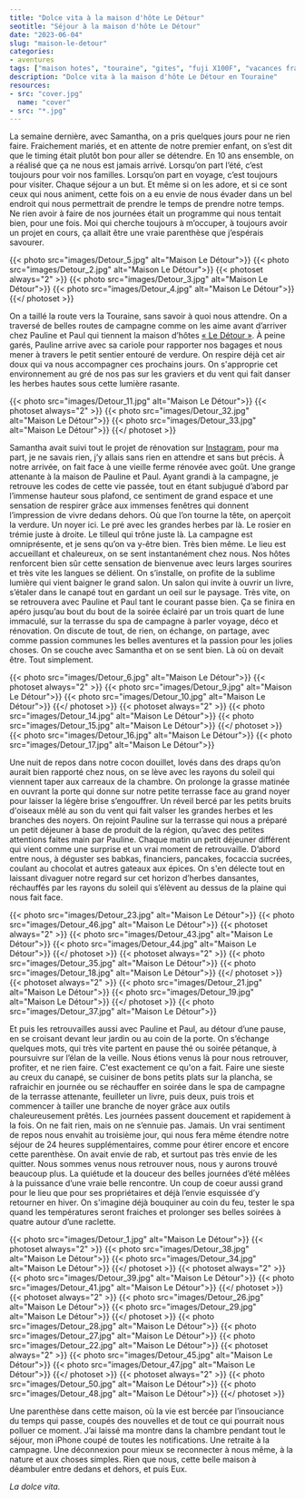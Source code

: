 ```yaml
---
title: "Dolce vita à la maison d'hôte Le Détour"
seotitle: "Séjour à la maison d'hôte Le Détour"
date: "2023-06-04"
slug: "maison-le-detour"
categories:
- aventures
tags: ["maison hotes", "touraine", "gites", "fuji X100F", "vacances france", "gites campagne", "le mans", "tours", "angers"]
description: "Dolce vita à la maison d'hôte Le Détour en Touraine"
resources:
- src: "cover.jpg"
  name: "cover"
- src: "*.jpg"
---
```

La semaine dernière, avec Samantha, on a pris quelques jours pour ne rien faire. Fraichement mariés, et en attente de notre premier enfant, on s’est dit que le timing était plutôt bon pour aller se détendre. En 10 ans ensemble, on a réalisé que ça ne nous est jamais arrivé. Lorsqu’on part l’été, c’est toujours pour voir nos familles. Lorsqu’on part en voyage, c’est toujours pour visiter. Chaque séjour a un but. Et même si on les adore, et si ce sont ceux qui nous animent, cette fois on a eu envie de nous évader dans un bel endroit qui nous permettrait de prendre le temps de prendre notre temps. Ne rien avoir à faire de nos journées était un programme qui nous tentait bien, pour une fois. Moi qui cherche toujours à m’occuper, à toujours avoir un projet en cours, ça allait être une vraie parenthèse que j’espérais savourer.

{{< photo src="images/Detour_5.jpg" alt="Maison Le Détour">}}
{{< photo src="images/Detour_2.jpg" alt="Maison Le Détour">}}
{{< photoset always="2" >}} {{< photo src="images/Detour_3.jpg" alt="Maison Le Détour">}} {{< photo src="images/Detour_4.jpg" alt="Maison Le Détour">}} {{</ photoset >}}

On a taillé la route vers la Touraine, sans savoir à quoi nous attendre. On a traversé de belles routes de campagne comme on les aime avant d’arriver chez Pauline et Paul qui tiennent la maison d’hôtes [« Le Détour »](https://www.maisonledetour.fr). À peine garés, Pauline arrive avec sa cariole pour rapporter nos bagages et nous mener à travers le petit sentier entouré de verdure. On respire déjà cet air doux qui va nous accompagner ces prochains jours. On s'approprie cet environnement au gré de nos pas sur les graviers et du vent qui fait danser les herbes hautes sous cette lumière rasante.

{{< photo src="images/Detour_11.jpg" alt="Maison Le Détour">}}
{{< photoset always="2" >}} {{< photo src="images/Detour_32.jpg" alt="Maison Le Détour">}} {{< photo src="images/Detour_33.jpg" alt="Maison Le Détour">}} {{</ photoset >}}

Samantha avait suivi tout le projet de rénovation sur [Instagram](https://www.instagram.com/maisonledetour/), pour ma part, je ne savais rien, j’y allais sans rien en attendre et sans but précis. À notre arrivée, on fait face à une vieille ferme rénovée avec goût. Une grange attenante à la maison de Pauline et Paul. Ayant grandi à la campagne, je retrouve les codes de cette vie passée, tout en étant subjugué d’abord par l’immense hauteur sous plafond, ce sentiment de grand espace et une sensation de respirer grâce aux immenses fenêtres qui donnent l’impression de vivre dedans dehors. Où que l’on tourne la tête, on aperçoit la verdure. Un noyer ici. Le pré avec les grandes herbes par là. Le rosier en trémie juste à droite. Le tilleul qui trône juste là. La campagne est omniprésente, et je sens qu’on va y-être bien. Très bien même. Le lieu est accueillant et chaleureux, on se sent instantanément chez nous. Nos hôtes renforcent bien sûr cette sensation de bienvenue avec leurs larges sourires et très vite les langues se délient. On s’installe, on profite de la sublime lumière qui vient baigner le grand salon. Un salon qui invite à ouvrir un livre, s’étaler dans le canapé tout en gardant un oeil sur le paysage. Très vite, on se retrouvera avec Pauline et Paul tant le courant passe bien. Ça se finira en apéro jusqu’au bout du bout de la soirée éclairé par un trois quart de lune immaculé, sur la terrasse du spa de campagne à parler voyage, déco et rénovation. On discute de tout, de rien, on échange, on partage, avec comme passion communes les belles aventures et la passion pour les jolies choses. On se couche avec Samantha et on se sent bien. Là où on devait être. Tout simplement.

{{< photo src="images/Detour_6.jpg" alt="Maison Le Détour">}}
{{< photoset always="2" >}} {{< photo src="images/Detour_9.jpg" alt="Maison Le Détour">}} {{< photo src="images/Detour_10.jpg" alt="Maison Le Détour">}} {{</ photoset >}}
{{< photoset always="2" >}} {{< photo src="images/Detour_14.jpg" alt="Maison Le Détour">}} {{< photo src="images/Detour_15.jpg" alt="Maison Le Détour">}} {{</ photoset >}}
{{< photo src="images/Detour_16.jpg" alt="Maison Le Détour">}}
{{< photo src="images/Detour_17.jpg" alt="Maison Le Détour">}}

Une nuit de repos dans notre cocon douillet, lovés dans des draps qu’on aurait bien rapporté chez nous, on se lève avec les rayons du soleil qui viennent taper aux carreaux de la chambre. On prolonge la grasse matinée en ouvrant la porte qui donne sur notre petite terrasse face au grand noyer pour laisser la légère brise s’engouffrer. Un réveil bercé par les petits bruits d'oiseaux mêlé au son du vent qui fait valser les grandes herbes et les branches des noyers. On rejoint Pauline sur la terrasse qui nous a préparé un petit déjeuner à base de produit de la région, qu’avec des petites attentions faites main par Pauline. Chaque matin un petit déjeuner différent qui vient comme une surprise et un vrai moment de retrouvaille. D’abord entre nous, à déguster ses babkas, financiers, pancakes, focaccia sucrées, coulant au chocolat et autres gateaux aux épices. On s'en délecte tout en laissant divaguer notre regard sur cet horizon d’herbes dansantes, réchauffés par les rayons du soleil qui s’élèvent au dessus de la plaine qui nous fait face.

{{< photo src="images/Detour_23.jpg" alt="Maison Le Détour">}}
{{< photo src="images/Detour_46.jpg" alt="Maison Le Détour">}}
{{< photoset always="2" >}} {{< photo src="images/Detour_43.jpg" alt="Maison Le Détour">}} {{< photo src="images/Detour_44.jpg" alt="Maison Le Détour">}} {{</ photoset >}}
{{< photoset always="2" >}} {{< photo src="images/Detour_35.jpg" alt="Maison Le Détour">}} {{< photo src="images/Detour_18.jpg" alt="Maison Le Détour">}} {{</ photoset >}}
{{< photoset always="2" >}} {{< photo src="images/Detour_21.jpg" alt="Maison Le Détour">}} {{< photo src="images/Detour_19.jpg" alt="Maison Le Détour">}} {{</ photoset >}}
{{< photo src="images/Detour_37.jpg" alt="Maison Le Détour">}}

Et puis les retrouvailles aussi avec Pauline et Paul, au détour d’une pause, en se croisant devant leur jardin ou au coin de la porte. On s’échange quelques mots, qui très vite partent en pause thé ou soirée pétanque, à poursuivre sur l’élan de la veille. Nous étions venus là pour nous retrouver, profiter, et ne rien faire. C'est exactement ce qu'on a fait. Faire une sieste au creux du canapé, se cuisiner de bons petits plats sur la plancha, se rafraichir en journée ou se réchauffer en soirée dans le spa de campagne de la terrasse attenante, feuilleter un livre, puis deux, puis trois et commencer à tailler une branche de noyer grâce aux outils chaleureusement prêtés. Les journées passent doucement et rapidement à la fois. On ne fait rien, mais on ne s’ennuie pas. Jamais. Un vrai sentiment de repos nous envahit au troisième jour, qui nous fera même étendre notre séjour de 24 heures supplémentaires, comme pour étirer encore et encore cette parenthèse. On avait envie de rab, et surtout pas très envie de les quitter. Nous sommes venus nous retrouver nous, nous y aurons trouvé beaucoup plus. La quiétude et la douceur des belles journées d’été mêlées à la puissance d’une vraie belle rencontre. Un coup de coeur aussi grand pour le lieu que pour ses propriétaires et déjà l’envie esquissée d’y retourner en hiver. On s'imagine déjà bouquiner au coin du feu, tester le spa quand les températures seront fraiches et prolonger ses belles soirées à quatre autour d’une raclette.

{{< photo src="images/Detour_1.jpg" alt="Maison Le Détour">}}
{{< photoset always="2" >}} {{< photo src="images/Detour_38.jpg" alt="Maison Le Détour">}} {{< photo src="images/Detour_34.jpg" alt="Maison Le Détour">}} {{</ photoset >}}
{{< photoset always="2" >}} {{< photo src="images/Detour_39.jpg" alt="Maison Le Détour">}} {{< photo src="images/Detour_41.jpg" alt="Maison Le Détour">}} {{</ photoset >}}
{{< photoset always="2" >}} {{< photo src="images/Detour_26.jpg" alt="Maison Le Détour">}} {{< photo src="images/Detour_29.jpg" alt="Maison Le Détour">}} {{</ photoset >}}
{{< photo src="images/Detour_28.jpg" alt="Maison Le Détour">}}
{{< photo src="images/Detour_27.jpg" alt="Maison Le Détour">}}
{{< photo src="images/Detour_22.jpg" alt="Maison Le Détour">}}
{{< photoset always="2" >}} {{< photo src="images/Detour_45.jpg" alt="Maison Le Détour">}} {{< photo src="images/Detour_47.jpg" alt="Maison Le Détour">}} {{</ photoset >}}
{{< photoset always="2" >}} {{< photo src="images/Detour_50.jpg" alt="Maison Le Détour">}} {{< photo src="images/Detour_48.jpg" alt="Maison Le Détour">}} {{</ photoset >}}

Une parenthèse dans cette maison, où la vie est bercée par l’insouciance du temps qui passe, coupés des nouvelles et de tout ce qui pourrait nous polluer ce moment. J’ai laissé ma montre dans la chambre pendant tout le séjour, mon iPhone coupé de toutes les notifications. Une retraite à la campagne. Une déconnexion pour mieux se reconnecter à nous même, à la nature et aux choses simples. Rien que nous, cette belle maison à déambuler entre dedans et dehors, et puis Eux.  


*La dolce vita.*
